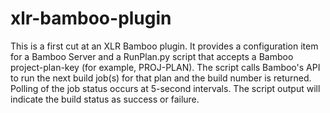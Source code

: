 # xlr-bamboo-plugin

This is a first cut at an XLR Bamboo plugin.  It provides a configuration item for a Bamboo Server and a RunPlan.py script that accepts a Bamboo project-plan-key (for example, PROJ-PLAN).  The script calls Bamboo's API to run the next build job(s) for that plan and the build number is returned.  Polling of the job status occurs at 5-second intervals.  The script output will indicate the build status as success or failure.
